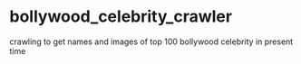 # bollywood_celebrity_crawler
crawling to get names and images of top 100 bollywood celebrity in present time
